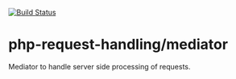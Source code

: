 [![Build Status](https://travis-ci.org/php-request-handling/mediator.svg?branch=master)](https://travis-ci.org/php-request-handling/mediator)


# php-request-handling/mediator
Mediator to handle server side processing of requests.
